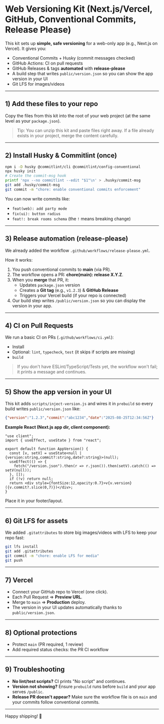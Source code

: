 
# Web Versioning Kit (Next.js/Vercel, GitHub, Conventional Commits, Release Please)

This kit sets up **simple, safe versioning** for a web-only app (e.g., Next.js on Vercel).
It gives you:
- Conventional Commits + Husky (commit messages checked)
- GitHub Actions: CI on pull requests
- GitHub Releases & tags **automated** with **release-please**
- A build step that writes `public/version.json` so you can show the app version in your UI
- Git LFS for images/videos

---

## 1) Add these files to your repo
Copy the files from this kit into the root of your web project (at the same level as your `package.json`).

> Tip: You can unzip this kit and paste files right away. If a file already exists in your project, merge the content carefully.

---

## 2) Install Husky & Commitlint (once)
```bash
npm i -D husky @commitlint/cli @commitlint/config-conventional
npx husky init
# Create the commit-msg hook
printf 'npx --no commitlint --edit "$1"\n' > .husky/commit-msg
git add .husky/commit-msg
git commit -m "chore: enable conventional commits enforcement"
```

You can now write commits like:
- `feat(web): add party mode`
- `fix(ui): button radius`
- `feat!: break rooms schema` (the `!` means breaking change)

---

## 3) Release automation (release-please)
We already added the workflow `.github/workflows/release-please.yml`.

How it works:
1. You push conventional commits to **main** (via PR).
2. The workflow opens a PR: **chore(main): release X.Y.Z**.
3. When you **merge** that PR, it:
   - Updates `package.json` version
   - Creates a **Git tag** (e.g., `v1.2.3`) & **GitHub Release**
   - Triggers your Vercel build (if your repo is connected)
4. Our build step writes `/public/version.json` so you can display the version in your app.

---

## 4) CI on Pull Requests
We run a basic CI on PRs (`.github/workflows/ci.yml`):
- Install
- Optional: `lint`, `typecheck`, `test` (it skips if scripts are missing)
- `build`

> If you don't have ESLint/TypeScript/Tests yet, the workflow won't fail; it prints a message and continues.

---

## 5) Show the app version in your UI
This kit adds `scripts/inject-version.js` and wires it in `prebuild` so every build writes `public/version.json` like:
```json
{"version":"1.2.3","commit":"abc1234","date":"2025-08-25T12:34:56Z"}
```

**Example React (Next.js app dir, client component):**
```tsx
"use client";
import { useEffect, useState } from "react";

export default function AppVersion() {
  const [v, setV] = useState<null | {version:string,commit?:string,date?:string}>(null);
  useEffect(() => {
    fetch("/version.json").then(r => r.json()).then(setV).catch(() => setV(null));
  }, []);
  if (!v) return null;
  return <div style={fontSize:12,opacity:0.7}>v{v.version} ({v.commit?.slice(0,7)})</div>;
}
```

Place it in your footer/layout.

---

## 6) Git LFS for assets
We added `.gitattributes` to store big images/videos with LFS to keep your repo fast:
```bash
git lfs install
git add .gitattributes
git commit -m "chore: enable LFS for media"
git push
```

---

## 7) Vercel
- Connect your GitHub repo to Vercel (one click).
- Each Pull Request => **Preview URL**.
- Merge to `main` => **Production** deploy.
- The version in your UI updates automatically thanks to `public/version.json`.

---

## 8) Optional protections
- Protect `main` (PR required, 1 review)
- Add required status checks: the PR CI workflow

---

## 9) Troubleshooting
- **No lint/test scripts?** CI prints "No script" and continues.
- **Version not showing?** Ensure `prebuild` runs before `build` and your app serves `/public`.
- **Release PR doesn't appear?** Make sure the workflow file is on `main` and your commits follow conventional commits.

---

Happy shipping! 🦄
